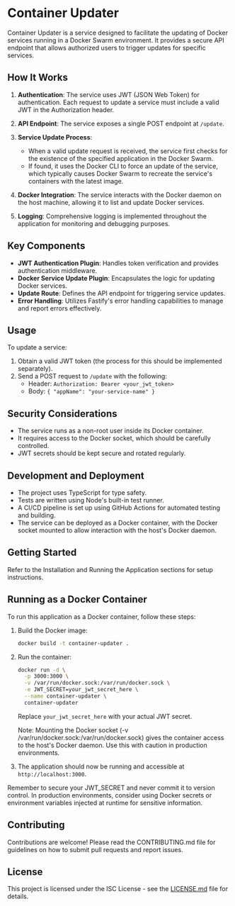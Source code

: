 # Container Updater

Container Updater is a service designed to facilitate the updating of Docker services running in a Docker Swarm environment. It provides a secure API endpoint that allows authorized users to trigger updates for specific services.

## How It Works

1. **Authentication**: The service uses JWT (JSON Web Token) for authentication. Each request to update a service must include a valid JWT in the Authorization header.

2. **API Endpoint**: The service exposes a single POST endpoint at `/update`.

3. **Service Update Process**:
   - When a valid update request is received, the service first checks for the existence of the specified application in the Docker Swarm.
   - If found, it uses the Docker CLI to force an update of the service, which typically causes Docker Swarm to recreate the service's containers with the latest image.

4. **Docker Integration**: The service interacts with the Docker daemon on the host machine, allowing it to list and update Docker services.

5. **Logging**: Comprehensive logging is implemented throughout the application for monitoring and debugging purposes.

## Key Components

- **JWT Authentication Plugin**: Handles token verification and provides authentication middleware.
- **Docker Service Update Plugin**: Encapsulates the logic for updating Docker services.
- **Update Route**: Defines the API endpoint for triggering service updates.
- **Error Handling**: Utilizes Fastify's error handling capabilities to manage and report errors effectively.

## Usage

To update a service:

1. Obtain a valid JWT token (the process for this should be implemented separately).
2. Send a POST request to `/update` with the following:
   - Header: `Authorization: Bearer <your_jwt_token>`
   - Body: `{ "appName": "your-service-name" }`

## Security Considerations

- The service runs as a non-root user inside its Docker container.
- It requires access to the Docker socket, which should be carefully controlled.
- JWT secrets should be kept secure and rotated regularly.

## Development and Deployment

- The project uses TypeScript for type safety.
- Tests are written using Node's built-in test runner.
- A CI/CD pipeline is set up using GitHub Actions for automated testing and building.
- The service can be deployed as a Docker container, with the Docker socket mounted to allow interaction with the host's Docker daemon.

## Getting Started

Refer to the Installation and Running the Application sections for setup instructions.

## Running as a Docker Container

To run this application as a Docker container, follow these steps:

1. Build the Docker image:

   ```bash
   docker build -t container-updater .
   ```

2. Run the container:

   ```bash
   docker run -d \
     -p 3000:3000 \
     -v /var/run/docker.sock:/var/run/docker.sock \
     -e JWT_SECRET=your_jwt_secret_here \
     --name container-updater \
     container-updater
   ```

   Replace `your_jwt_secret_here` with your actual JWT secret.

   Note: Mounting the Docker socket (-v /var/run/docker.sock:/var/run/docker.sock) gives the container access to the host's Docker daemon. Use this with caution in production environments.

3. The application should now be running and accessible at `http://localhost:3000`.

Remember to secure your JWT_SECRET and never commit it to version control. In production environments, consider using Docker secrets or environment variables injected at runtime for sensitive information.


## Contributing

Contributions are welcome! Please read the CONTRIBUTING.md file for guidelines on how to submit pull requests and report issues.

## License

This project is licensed under the ISC License - see the [LICENSE.md](LICENSE.md) file for details.
